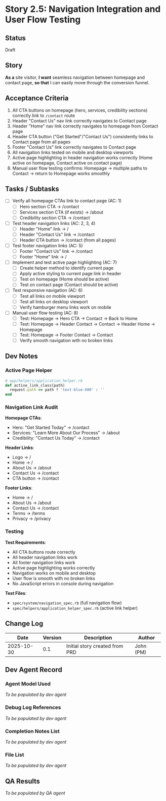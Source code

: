 # Story 2.5: Navigation Integration and User Flow Testing

## Status
Draft

## Story

**As a** site visitor,
**I want** seamless navigation between homepage and contact page,
**so that** I can easily move through the conversion funnel.

## Acceptance Criteria

1. All CTA buttons on homepage (hero, services, credibility sections) correctly link to `/contact` route
2. Header "Contact Us" nav link correctly navigates to Contact page
3. Header "Home" nav link correctly navigates to homepage from Contact page
4. Header CTA button ("Get Started"/"Contact Us") consistently links to Contact page from all pages
5. Footer "Contact Us" link correctly navigates to Contact page
6. All navigation links tested on mobile and desktop viewports
7. Active page highlighting in header navigation works correctly (Home active on homepage, Contact active on contact page)
8. Manual user flow testing confirms: Homepage → multiple paths to Contact → return to Homepage works smoothly

## Tasks / Subtasks

- [ ] Verify all homepage CTAs link to contact page (AC: 1)
  - [ ] Hero section CTA → /contact
  - [ ] Services section CTA (if exists) → /about
  - [ ] Credibility section CTA → /contact
- [ ] Test header navigation links (AC: 2, 3, 4)
  - [ ] Header "Home" link → /
  - [ ] Header "Contact Us" link → /contact
  - [ ] Header CTA button → /contact (from all pages)
- [ ] Test footer navigation links (AC: 5)
  - [ ] Footer "Contact Us" link → /contact
  - [ ] Footer "Home" link → /
- [ ] Implement and test active page highlighting (AC: 7)
  - [ ] Create helper method to identify current page
  - [ ] Apply active styling to current page link in header
  - [ ] Test on homepage (Home should be active)
  - [ ] Test on contact page (Contact should be active)
- [ ] Test responsive navigation (AC: 6)
  - [ ] Test all links on mobile viewport
  - [ ] Test all links on desktop viewport
  - [ ] Verify hamburger menu links work on mobile
- [ ] Manual user flow testing (AC: 8)
  - [ ] Test: Homepage → Hero CTA → Contact → Back to Home
  - [ ] Test: Homepage → Header Contact → Contact → Header Home → Homepage
  - [ ] Test: Homepage → Footer Contact → Contact
  - [ ] Verify smooth navigation with no broken links

## Dev Notes

### Active Page Helper
```ruby
# app/helpers/application_helper.rb
def active_link_class(path)
  request.path == path ? 'text-blue-600' : ''
end
```

### Navigation Link Audit
**Homepage CTAs**:
- Hero: "Get Started Today" → /contact
- Services: "Learn More About Our Process" → /about
- Credibility: "Contact Us Today" → /contact

**Header Links**:
- Logo → /
- Home → /
- About Us → /about
- Contact Us → /contact
- CTA button → /contact

**Footer Links**:
- Home → /
- About Us → /about
- Contact Us → /contact
- Terms → /terms
- Privacy → /privacy

### Testing

**Test Requirements**:
- All CTA buttons route correctly
- All header navigation links work
- All footer navigation links work
- Active page highlighting works correctly
- Navigation works on mobile and desktop
- User flow is smooth with no broken links
- No JavaScript errors in console during navigation

**Test Files**:
- `spec/system/navigation_spec.rb` (full navigation flow)
- `spec/helpers/application_helper_spec.rb` (active link helper)

## Change Log

| Date | Version | Description | Author |
|------|---------|-------------|--------|
| 2025-10-30 | 0.1 | Initial story created from PRD | John (PM) |

## Dev Agent Record

### Agent Model Used
_To be populated by dev agent_

### Debug Log References
_To be populated by dev agent_

### Completion Notes List
_To be populated by dev agent_

### File List
_To be populated by dev agent_

## QA Results
_To be populated by QA agent_
